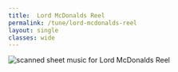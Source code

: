 ```yaml
---
title:  Lord McDonalds Reel
permalink: /tune/lord-mcdonalds-reel
layout: single
classes: wide
---
```


<img src="/tune/scan/lord-mcdonalds-reel.jpg" alt="scanned sheet music for Lord McDonalds Reel">

